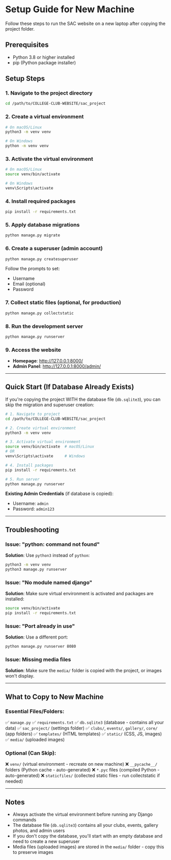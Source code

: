 # Setup Guide for New Machine

Follow these steps to run the SAC website on a new laptop after copying the project folder.

## Prerequisites
- Python 3.8 or higher installed
- pip (Python package installer)

## Setup Steps

### 1. Navigate to the project directory
```bash
cd /path/to/COLLEGE-CLUB-WEBSITE/sac_project
```

### 2. Create a virtual environment
```bash
# On macOS/Linux
python3 -m venv venv

# On Windows
python -m venv venv
```

### 3. Activate the virtual environment
```bash
# On macOS/Linux
source venv/bin/activate

# On Windows
venv\Scripts\activate
```

### 4. Install required packages
```bash
pip install -r requirements.txt
```

### 5. Apply database migrations
```bash
python manage.py migrate
```

### 6. Create a superuser (admin account)
```bash
python manage.py createsuperuser
```
Follow the prompts to set:
- Username
- Email (optional)
- Password

### 7. Collect static files (optional, for production)
```bash
python manage.py collectstatic
```

### 8. Run the development server
```bash
python manage.py runserver
```

### 9. Access the website
- **Homepage**: http://127.0.0.1:8000/
- **Admin Panel**: http://127.0.0.1:8000/admin/

---

## Quick Start (If Database Already Exists)

If you're copying the project WITH the database file (`db.sqlite3`), you can skip the migration and superuser creation:

```bash
# 1. Navigate to project
cd /path/to/COLLEGE-CLUB-WEBSITE/sac_project

# 2. Create virtual environment
python3 -m venv venv

# 3. Activate virtual environment
source venv/bin/activate  # macOS/Linux
# OR
venv\Scripts\activate     # Windows

# 4. Install packages
pip install -r requirements.txt

# 5. Run server
python manage.py runserver
```

**Existing Admin Credentials** (if database is copied):
- Username: `admin`
- Password: `admin123`

---

## Troubleshooting

### Issue: "python: command not found"
**Solution**: Use `python3` instead of `python`:
```bash
python3 -m venv venv
python3 manage.py runserver
```

### Issue: "No module named django"
**Solution**: Make sure virtual environment is activated and packages are installed:
```bash
source venv/bin/activate
pip install -r requirements.txt
```

### Issue: "Port already in use"
**Solution**: Use a different port:
```bash
python manage.py runserver 8080
```

### Issue: Missing media files
**Solution**: Make sure the `media/` folder is copied with the project, or images won't display.

---

## What to Copy to New Machine

### Essential Files/Folders:
✅ `manage.py`
✅ `requirements.txt`
✅ `db.sqlite3` (database - contains all your data)
✅ `sac_project/` (settings folder)
✅ `clubs/`, `events/`, `gallery/`, `core/` (app folders)
✅ `templates/` (HTML templates)
✅ `static/` (CSS, JS, images)
✅ `media/` (uploaded images)

### Optional (Can Skip):
❌ `venv/` (virtual environment - recreate on new machine)
❌ `__pycache__/` folders (Python cache - auto-generated)
❌ `*.pyc` files (compiled Python - auto-generated)
❌ `staticfiles/` (collected static files - run collectstatic if needed)

---

## Notes

- Always activate the virtual environment before running any Django commands
- The database file (`db.sqlite3`) contains all your clubs, events, gallery photos, and admin users
- If you don't copy the database, you'll start with an empty database and need to create a new superuser
- Media files (uploaded images) are stored in the `media/` folder - copy this to preserve images
